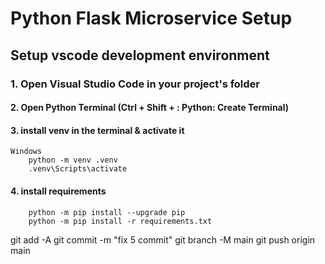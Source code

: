 
# Python Flask Microservice Setup

## Setup vscode development environment

### 1. Open Visual Studio Code in your project's folder

#### 2. Open Python Terminal (Ctrl + Shift + : Python: Create Terminal)

#### 3. install venv in the terminal & activate it

    Windows
        python -m venv .venv
        .venv\Scripts\activate    

#### 4. install requirements

        python -m pip install --upgrade pip
        python -m pip install -r requirements.txt


git add -A
git commit -m "fix 5 commit"
git branch -M main
 git push origin main
